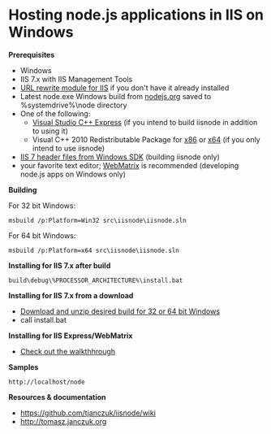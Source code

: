Hosting node.js applications in IIS on Windows
===

**Prerequisites**

- Windows
- IIS 7.x with IIS Management Tools
- [URL rewrite module for IIS](http://www.iis.net/download/URLRewrite) if you don't have it already installed
- Latest node.exe Windows build from [nodejs.org](http://nodejs.org/#download) saved to %systemdrive%\node directory
- One of the following:
  - [Visual Studio C++ Express](http://www.microsoft.com/visualstudio/en-us/products/2010-editions/visual-cpp-express) (if you intend to build iisnode in addition to using it)
  - Visual C++ 2010 Redistributable Package for [x86](http://www.microsoft.com/download/en/details.aspx?id=5555) or [x64](http://www.microsoft.com/download/en/details.aspx?id=14632) (if you only intend to use iisnode)
- [IIS 7 header files from Windows SDK](http://msdn.microsoft.com/en-us/windows/bb980924) (building iisnode only)
- your favorite text editor; [WebMatrix](http://www.microsoft.com/web/webmatrix/) is recommended (developing node.js apps on Windows only)

**Building**

For 32 bit Windows:

    msbuild /p:Platform=Win32 src\iisnode\iisnode.sln

For 64 bit Windows:

    msbuild /p:Platform=x64 src\iisnode\iisnode.sln

**Installing for IIS 7.x after build**

    build\debug\%PROCESSOR_ARCHITECTURE%\install.bat

**Installing for IIS 7.x from a download**

- [Download and unzip desired build for 32 or 64 bit Windows](https://github.com/tjanczuk/iisnode/archives/master)
- call install.bat

**Installing for IIS Express/WebMatrix**

- [Check out the walkthhrough](http://tomasz.janczuk.org/2011/08/developing-nodejs-applications-in.html)

**Samples**

    http://localhost/node

**Resources & documentation**

- https://github.com/tjanczuk/iisnode/wiki
- http://tomasz.janczuk.org